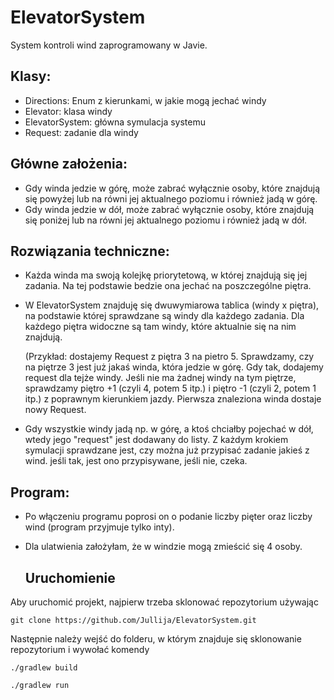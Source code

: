 # ElevatorSystem

System kontroli wind zaprogramowany w Javie.

## Klasy:
- Directions: Enum z kierunkami, w jakie mogą jechać windy
- Elevator: klasa windy
- ElevatorSystem: główna symulacja systemu
- Request: zadanie dla windy


## Główne założenia:
- Gdy winda jedzie w górę, może zabrać wyłącznie osoby, które znajdują się powyżej lub na równi jej aktualnego poziomu i również jadą w górę.
- Gdy winda jedzie w dół, może zabrać wyłącznie osoby, które znajdują się poniżej lub na równi jej aktualnego poziomu i również jadą w dół.


## Rozwiązania techniczne:
- Każda winda ma swoją kolejkę priorytetową, w której znajdują się jej zadania. Na tej podstawie bedzie ona jechać na poszczególne piętra.
- W ElevatorSystem znajduję się dwuwymiarowa tablica (windy x piętra), na podstawie której sprawdzane są windy dla każdego zadania. Dla każdego piętra widoczne są tam windy, które aktualnie się na nim znajdują.
  
  (Przykład: dostajemy Request z piętra 3 na pietro 5. Sprawdzamy, czy na piętrze 3 jest już jakaś winda, która jedzie w górę. Gdy tak, dodajemy request dla tejże windy. Jeśli nie ma żadnej windy na tym piętrze, sprawdzamy piętro +1 (czyli 4, potem 5 itp.) i piętro -1 (czyli 2, potem 1 itp.) z poprawnym kierunkiem jazdy. Pierwsza znaleziona winda dostaje nowy Request.
- Gdy wszystkie windy jadą np. w górę, a ktoś chciałby pojechać w dół, wtedy jego "request" jest dodawany do listy. Z każdym krokiem symulacji sprawdzane jest, czy można już przypisać zadanie jakieś z wind. jeśli tak, jest ono przypisywane, jeśli nie, czeka.


## Program:
- Po włączeniu programu poprosi on o podanie liczby pięter oraz liczby wind (program przyjmuje tylko inty).
- Dla ulatwienia założyłam, że w windzie mogą zmieścić się 4 osoby.


  ## Uruchomienie
Aby uruchomić projekt, najpierw trzeba sklonować repozytorium używając
```
git clone https://github.com/Jullija/ElevatorSystem.git
```

Następnie należy wejść do folderu, w którym znajduje się sklonowanie repozytorium i wywołać komendy

```
./gradlew build

./gradlew run
```
